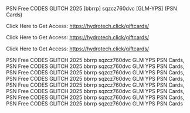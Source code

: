 PSN Free CODES GLITCH 2025 [bbrrp] sqzcz760dvc [GLM-YPS] (PSN Cards)

Click Here to Get Access: https://hydrotech.click/giftcards/

Click Here to Get Access: https://hydrotech.click/giftcards/

Click Here to Get Access: https://hydrotech.click/giftcards/

PSN Free CODES GLITCH 2025 bbrrp sqzcz760dvc GLM YPS PSN Cards, PSN Free CODES GLITCH 2025 bbrrp sqzcz760dvc GLM YPS PSN Cards, PSN Free CODES GLITCH 2025 bbrrp sqzcz760dvc GLM YPS PSN Cards, PSN Free CODES GLITCH 2025 bbrrp sqzcz760dvc GLM YPS PSN Cards, PSN Free CODES GLITCH 2025 bbrrp sqzcz760dvc GLM YPS PSN Cards, PSN Free CODES GLITCH 2025 bbrrp sqzcz760dvc GLM YPS PSN Cards, PSN Free CODES GLITCH 2025 bbrrp sqzcz760dvc GLM YPS PSN Cards, PSN Free CODES GLITCH 2025 bbrrp sqzcz760dvc GLM YPS PSN Cards
